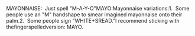 MAYONNAISE:  Just spell "M-A-Y-O"MAYO:Mayonnaise variations:1.  Some people use an "M" handshape to smear imagined mayonnaise onto
their palm.2.  Some people sign "WHITE+SREAD."I recommend sticking with thefingerspelledversion: MAYO.